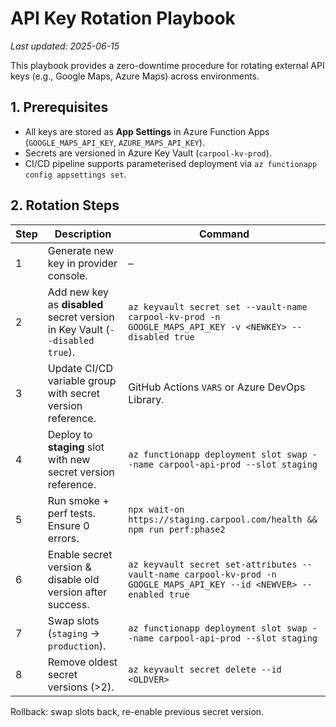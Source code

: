 # API Key Rotation Playbook

_Last updated: 2025-06-15_

This playbook provides a zero-downtime procedure for rotating external API keys (e.g., Google Maps, Azure Maps) across environments.

## 1. Prerequisites
- All keys are stored as **App Settings** in Azure Function Apps (`GOOGLE_MAPS_API_KEY`, `AZURE_MAPS_API_KEY`).
- Secrets are versioned in Azure Key Vault (`carpool-kv-prod`).
- CI/CD pipeline supports parameterised deployment via `az functionapp config appsettings set`.

## 2. Rotation Steps
| Step | Description | Command |
|------|-------------|---------|
| 1 | Generate new key in provider console. | – |
| 2 | Add new key as **disabled** secret version in Key Vault (`--disabled true`). | `az keyvault secret set --vault-name carpool-kv-prod -n GOOGLE_MAPS_API_KEY -v <NEWKEY> --disabled true` |
| 3 | Update CI/CD variable group with secret version reference. | GitHub Actions `VARS` or Azure DevOps Library. |
| 4 | Deploy to **staging** slot with new secret version reference. | `az functionapp deployment slot swap --name carpool-api-prod --slot staging` |
| 5 | Run smoke + perf tests. Ensure 0 errors. | `npx wait-on https://staging.carpool.com/health && npm run perf:phase2` |
| 6 | Enable secret version & disable old version after success. | `az keyvault secret set-attributes --vault-name carpool-kv-prod -n GOOGLE_MAPS_API_KEY --id <NEWVER> --enabled true` |
| 7 | Swap slots (`staging` → `production`). | `az functionapp deployment slot swap --name carpool-api-prod --slot staging` |
| 8 | Remove oldest secret versions (>2). | `az keyvault secret delete --id <OLDVER>` |

Rollback: swap slots back, re-enable previous secret version. 